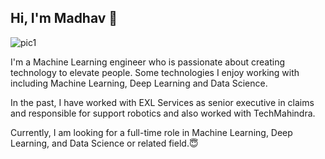 ## Hi, I'm Madhav 👋
![pic1](https://user-images.githubusercontent.com/49862149/88538281-b0b4d180-d02c-11ea-99ff-1bcd3a98542d.PNG)

<p>I'm a Machine Learning engineer who is passionate about creating technology to elevate people. Some technologies I enjoy working with including Machine Learning, Deep Learning and Data Science.</p>
<p>In the past, I have worked with  EXL Services as senior executive in claims and responsible for support robotics and also worked with TechMahindra. </p>
<p>Currently, I am looking for a full-time role in Machine Learning, Deep Learning, and Data Science  or related field.😇 </p>


<!--

**MadhavShashi/MadhavShashi** is a ✨ _special_ ✨ repository because its `README.md` (this file) appears on your GitHub profile.

Here are some ideas to get you started:

- 🔭 I’m currently working on ...
- 🌱 I’m currently learning ...
- 👯 I’m looking to collaborate on ...
- 🤔 I’m looking for help with ...
- 💬 Ask me about ...
- 📫 How to reach me: ...
- 😄 Pronouns: ...
- ⚡ Fun fact: ...
-->
